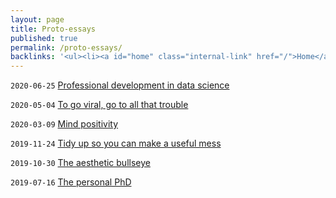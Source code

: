 ```yaml
---
layout: page
title: Proto-essays
published: true
permalink: /proto-essays/
backlinks: '<ul><li><a id="home" class="internal-link" href="/">Home</a></li></ul>'
---
```


`2020-06-25` <a id="professional-development-in-data-science" class="internal-link" href="/professional-development-in-data-science/">Professional development in data science</a>

`2020-05-04` <a id="to-go-viral-go-to-all-that-trouble" class="internal-link" href="/to-go-viral-go-to-all-that-trouble/">To go viral, go to all that trouble</a>

`2020-03-09` <a id="mind-positivity" class="internal-link" href="/mind-positivity/">Mind positivity</a>

`2019-11-24` <a id="tidy-up" class="internal-link" href="/tidy-up/">Tidy up so you can make a useful mess</a>

`2019-10-30` <a id="aesthetic-bullseye" class="internal-link" href="/aesthetic-bullseye/">The aesthetic bullseye</a>

`2019-07-16` <a id="personal-phd" class="internal-link" href="/personal-phd/">The personal PhD</a>

